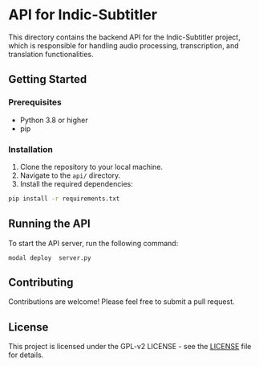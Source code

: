 # API for Indic-Subtitler

This directory contains the backend API for the Indic-Subtitler project, which is responsible for handling audio processing, transcription, and translation functionalities.

## Getting Started

### Prerequisites

- Python 3.8 or higher
- pip

### Installation

1. Clone the repository to your local machine.
2. Navigate to the `api/` directory.
3. Install the required dependencies:

```bash
pip install -r requirements.txt
```


## Running the API

To start the API server, run the following command:

```
modal deploy  server.py
```

## Contributing

Contributions are welcome! Please feel free to submit a pull request.

## License

This project is licensed under the GPL-v2 LICENSE - see the [LICENSE](../LICENSE) file for details.